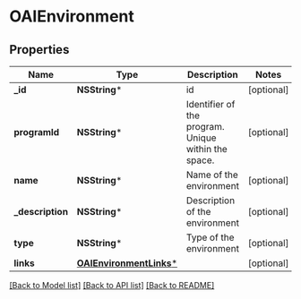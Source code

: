# OAIEnvironment

## Properties
Name | Type | Description | Notes
------------ | ------------- | ------------- | -------------
**_id** | **NSString*** | id | [optional] 
**programId** | **NSString*** | Identifier of the program. Unique within the space. | [optional] 
**name** | **NSString*** | Name of the environment | [optional] 
**_description** | **NSString*** | Description of the environment | [optional] 
**type** | **NSString*** | Type of the environment | [optional] 
**links** | [**OAIEnvironmentLinks***](OAIEnvironmentLinks.md) |  | [optional] 

[[Back to Model list]](../README.md#documentation-for-models) [[Back to API list]](../README.md#documentation-for-api-endpoints) [[Back to README]](../README.md)


